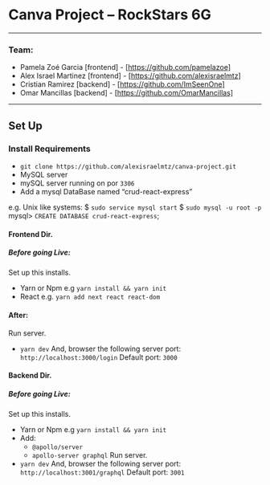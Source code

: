 # Canva Project – RockStars 6G 
---
### Team:
- Pamela Zoé Garcia [frontend] - [https://github.com/pamelazoe]
- Alex Israel Martinez [frontend] - [https://github.com/alexisraelmtz]
- Cristian Ramirez [backend] - [https://github.com/ImSeenOne]
- Omar Mancillas [backend] - [https://github.com/OmarMancillas]
---

## Set Up

### Install Requirements
- `git clone https://github.com/alexisraelmtz/canva-project.git`
- MySQL server
- mySQL server running on por `3306`
- Add a mysql DataBase named “crud-react-express”

e.g. Unix like systems:
  $ `sudo service mysql start`
  $ `sudo mysql -u root -p`
  mysql> `CREATE DATABASE crud-react-express`;

#### Frontend Dir.
##### Before going Live:
Set up this installs.
- Yarn or Npm e.g `yarn install && yarn init`
- React e.g. `yarn add next react react-dom`

#### After:
Run server.
- `yarn dev`
And, browser the following server port: 
  `http://localhost:3000/login`
Default port: `3000`

#### Backend Dir.
##### Before going Live:
Set up this installs.
- Yarn or Npm e.g `yarn install && yarn init`
- Add:
  * `@apollo/server`
  * `apollo-server graphql`
Run server.
- `yarn dev`
And, browser the following server port: 
  `http://localhost:3001/graphql`
Default port: `3001`
